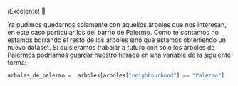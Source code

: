 ¡Excelente! 🌟

Ya pudimos quedarnos solamente con aquellos árboles que nos interesan, en este caso particular los del barrio de Palermo. Como te contamos no estamos borrando el resto de los árboles sino que estamos obteniendo un nuevo dataset. Si quisiéramos trabajar a futuro con solo los árboles de Palermos podríamos guardar nuestro filtrado en una variable de la siguiente forma:

```python
arboles_de_palermo =  arboles[arboles["neighbourhood"] == "Palermo"]
```
